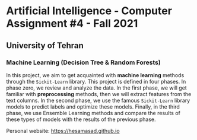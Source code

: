 # Artificial Intelligence - Computer Assignment #4 - Fall 2021
## University of Tehran
### Machine Learning (Decision Tree & Random Forests)

In this project, we aim to get acquainted with **machine learning** methods through the `Sickit-Learn` library. This project is defined in four phases. In phase zero, we review and analyze the data. In the first phase, we will get familiar with **preprocessing** methods, then we will extract features from the text columns. In the second phase, we use the famous `Sickit-Learn` library models to predict labels and optimize these models. Finally, in the third phase, we use Ensemble Learning methods and compare the results of these types of models with the results of the previous phase.

Personal website: https://hesamasad.github.io
